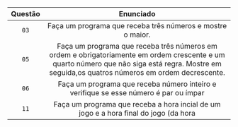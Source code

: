 Questão | Enunciado
:---------: | :------:
|`03` | Faça um programa que receba três números e mostre o maior.
|`05` | Faça um programa que receba três números em ordem e obrigatoriamente em ordem crescente e um quarto número que não siga está regra. Mostre em seguida,os quatros números em ordem decrescente.
|`06` | Faça um programa que receba  número inteiro e verifique se esse número é par ou ímpar 
|`11` | Faça um programa que receba a hora incial de um jogo e a hora final do jogo (da hora 
